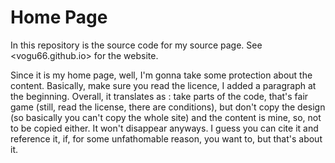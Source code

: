 # Home Page

In this repository is the source code for my source page. See <vogu66.github.io> for the website.

Since it is my home page, well, I'm gonna take some protection about the content. Basically, make sure you read the licence, I added a paragraph at the beginning. Overall, it translates as : take parts of the code, that's fair game (still, read the license, there are conditions), but don't copy the design (so basically you can't copy the whole site) and the content is mine, so, not to be copied either. It won't disappear anyways. I guess you can cite it and reference it, if, for some unfathomable reason, you want to, but that's about it.
